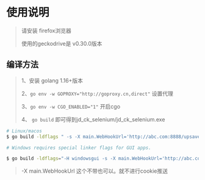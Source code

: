 # 使用说明

> 请安装 firefox浏览器
> 
> 使用的geckodrive是 v0.30.0版本
> 

## 编译方法
> 1、安装 golang 1.16+版本
> 
> 2、`go env -w GOPROXY="http://goproxy.cn,direct"` 设置代理
>  
> 3、`go env -w CGO_ENABLED="1"` 开启cgo
> 
> 4、 `go build` 即可得到jd_ck_selenium/jd_ck_selenium.exe 
>

```bash
# Linux/macos
$ go build -ldflags " -s -X main.WebHookUrl='http://abc.com:8888/upsave'" -o jd_ck_selenium && ./jd_ck_selenium

# Windows requires special linker flags for GUI apps.

$ go build -ldflags="-H windowsgui -s -X main.WebHookUrl='http://abc.com:8888/upsave'" -o jd_ck_selenium.exe
```
> -X main.WebHookUrl 这个不带也可以。就不进行cookie推送
